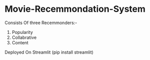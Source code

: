 # Movie-Recemmondation-System

Consists Of three Recemmonders:-
1. Popularity
2. Collabrative
3. Content

Deployed On Streamlit (pip install streamlit)
